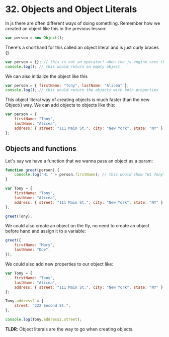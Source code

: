 # 32. Objects and Object Literals

In js there are often different ways of doing something. Remember how we created an object like this in the previous lesson:

```js
var person = new Object();
```

There's a shorthand for this called an object literal and is just curly braces {}

```js
var person = {}; // this is not an operator! when the js engine sees this it assumes we're creating an object.
console.log(); // this would return an empty object
```

We can also initialize the object like this

```js
var person = { firstName: "Tony", lastName: "Alicea" };
console.log(); // this would return the objects with both properties
```

This object literal way of creating objects is much faster than the new Object() way. We can add objects to objects like this:

```js
var person = {
    firstName: "Tony",
    lastName: "Alicea",
    address: { street: "111 Main St.", city: "New York", state: "NY" },
};
```

## Objects and functions

Let's say we have a function that we wanna pass an object as a param:

```js
function greet(person) {
    console.log("Hi " + person.firstName); // this would show "Hi Tony"
}

var Tony = {
    firstName: "Tony",
    lastName: "Alicea",
    address: { street: "111 Main St.", city: "New York", state: "NY" },
};

greet(Tony);
```

We could also create an object on the fly, no need to create an object before hand and assign it to a variable:

```js
greet({
    firstName: "Mary",
    lastName: "Doe",
});
```

We could also add new properties to our object like:

```js
var Tony = {
    firstName: "Tony",
    lastName: "Alicea",
    address: { street: "111 Main St.", city: "New York", state: "NY" },
};

Tony.address2 = {
    street: "222 Second St.",
};

console.log(Tony.address2.street);
```

**TLDR**: Object literals are the way to go when creating objects.
